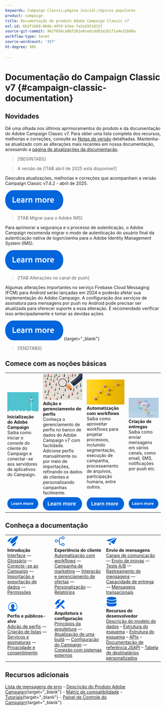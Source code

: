 ```yaml
---
keywords: Campaign Classic;página inicial;tópicos populares
product: campaign
title: Documentação do produto Adobe Campaign Classic v7
exl-id: 6b3f1689-80de-49fd-b7ee-7a2a1931d157
source-git-commit: 961f056ca8bf201e8cedcddb3a2b1f1a4e32b08a
workflow-type: tm+mt
source-wordcount: '357'
ht-degree: 90%

---
```


# Documentação do Campaign Classic v7 {#campaign-classic-documentation}

<!--![](platform/using/assets/do-not-localize/banner_acc_doc.jpg) -->

## Novidades

Dê uma olhada nos últimos aprimoramentos do produto e da documentação do Adobe Campaign Classic v7. Para obter uma lista completa dos recursos, melhorias e correções, consulte as [Notas de versão](rn/using/latest-release.md) detalhadas.  Mantenha-se atualizado com as alterações mais recentes em nossa documentação, acessando a [página de atualizações da documentação](rn/using/documentation-updates.md).

>[!BEGINTABS]


>A versão de [!TAB abril de 2025 está disponível!]

Descubra atualizações, melhorias e correções que acompanham a versão Campaign Classic v7.4.2 - abril de 2025.

[![imagem](assets/do-not-localize/learn-more-button.svg)](rn/using/latest-release.md)

>[!TAB Migrar para o Adobe IMS]

Para aprimorar a segurança e o processo de autenticação, o Adobe Campaign recomenda migrar o modo de autenticação do usuário final da autenticação nativa de logon/senha para o Adobe Identity Management System (IMS).

[![imagem](assets/do-not-localize/learn-more-button.svg)](technotes/using/ac-ims.md)


>[!TAB Alterações no canal de push]

Algumas alterações importantes no serviço Firebase Cloud Messaging (FCM) para Android serão lançadas em 2024 e poderão afetar sua implementação do Adobe Campaign. A configuração dos serviços de assinatura para mensagens por push no Android pode precisar ser atualizada para oferecer suporte a essa alteração. É recomendado verificar isso antecipadamente e tomar as devidas ações.

[![imagem](assets/do-not-localize/learn-more-button.svg)](https://experienceleague.adobe.com/docs/campaign/technotes-ac/tn-new/push-technote.html?lang=pt-BR){target="_blank"}


>[!ENDTABS]

## Comece com as noções básicas

<table style="table-layout:fixed">
  <tr style="border: 0;">
    <td>
    <a href="platform/using/launching-adobe-campaign.md"><img src="assets/do-not-localize/start-launch.png"></a></a>
    <div><strong>Inicialização do Adobe Campaign</strong><br/>Saiba como iniciar o console do cliente do Campaign e conectar-se aos servidores de aplicativos do Campaign.</div>
    </td>
    <td>
    <a href="platform/using/about-profiles.md"><img src="assets/do-not-localize/start-profiles.png"></a>
    <div><strong>Adição e gerenciamento de perfis</strong><br/>Conheça o gerenciamento de perfis no banco de dados do Adobe Campaign v7 com facilidade. Adicione perfis manualmente ou por meio de importações, refinando os dados de clientes e personalizando campanhas facilmente.</div>
    </td>
    <td>
    <a href="workflow/using/about-workflows.md"><img src="assets/do-not-localize/start-workflows.jpeg"></a>
    <div><strong>Automatização com workflows</strong><br/>Saiba como aproveitar workflows para projetar processos, incluindo segmentação, execução de campanha, processamento de arquivos, participação humana, entre outros.
    </div></td>
    <td>
    <a href="delivery/using/steps-about-delivery-creation-steps.md"><img src="assets/do-not-localize/start-deliveries.jpeg"></a>
    <div><strong>Criação de entregas</strong><br/>Saiba como enviar mensagens em vários canais, como email, SMS, notificações por push etc.</div>
    </td>
  </tr>
  <tr style="border: 0;">
    <td align="center"><a href="platform/using/launching-adobe-campaign.md"><img src="assets/do-not-localize/learn-more-button.svg"></a></td>
    <td align="center"><a href="platform/using/about-profiles.md"><img src="assets/do-not-localize/learn-more-button.svg"></a></td>
    <td align="center"><a href="workflow/using/about-workflows.md"><img src="assets/do-not-localize/learn-more-button.svg"></a></td>
    <td align="center"><a href="delivery/using/steps-about-delivery-creation-steps.md"><img src="assets/do-not-localize/learn-more-button.svg"></a></td>
    </tr>
</table>

## Conheça a documentação

<table style="table-layout:auto">
  <tr style="border: 0;">
    <td>
      <img src="assets/do-not-localize/icon-start.svg" width="35px">
    <br/>
      <strong>Introdução</strong><br/><a href="platform/using/adobe-campaign-workspace.md">Interface</a> — <a href="platform/using/ac-glossary.md">Glossário</a> — <a href="platform/using/launching-adobe-campaign.md">Conecte-se ao Campaign</a> — <a href="platform/using/get-started-data-import-export.md">Importação e exportação de dados</a> — <a href="platform/using/access-management.md">Permissões</a>
    </td>
    <td>
      <img src="assets/do-not-localize/icon-experience.svg" width="35px">
    <br/>
      <strong>Experiência do cliente</strong><br/><a href="workflow/using/about-workflows.md">Automatização com workflows</a> — <a href="campaign/using/setting-up-marketing-campaigns.md">Campanha de marketing</a> — <a href="interaction/using/interaction-and-offer-management.md">Interação e gerenciamento de ofertas</a> — <a href="delivery/using/about-personalization.md">Personalização</a> — <a href="reporting/using/about-adobe-campaign-reporting-tools.md">Relatórios</a>
    </td>
    <td>
      <img src="assets/do-not-localize/icon-send.svg" width="35px">
    <br/>
      <strong>Envio de mensagens</strong><br/><a href="delivery/using/communication-channels.md">Canais de comunicação</a> — <a href="delivery/using/steps-about-delivery-creation-steps.md#sending-a-proof">Envio de provas</a> — <a href="delivery/using/get-started-a-b-testing.md">Teste A/B</a> — <a href="delivery/using/about-message-tracking.md">Rastreamento de mensagens</a> — <a href="delivery/using/about-deliverability.md">Capacidade de entrega</a> — <a href="message-center/using/about-transactional-messaging.md">Mensagens transacionais</a>
    </td>
  </tr>
  <tr style="border: 0;">
    <td>
      <img src="assets/do-not-localize/icon_profile-audience.svg" width="35px">
      <br/>
      <strong>Perfis e públicos-alvo</strong><br/><a href="platform/using/adding-profiles.md">Adição de perfis</a> — <a href="platform/using/creating-and-managing-lists.md">Criação de listas</a> — <a href="delivery/using/about-services-and-subscriptions.md">Serviços e assinaturas</a> — <a href="platform/using/privacy-management.md">Privacidade e consentimento</a>
    </td>
    <td>
      <img src="assets/do-not-localize/icon-configure.svg" width="35px">
      <br/>
      <strong>Arquitetura e configuração</strong><br/><a href="production/using/general-architecture.md">Princípios da arquitetura</a> — <a href="production/using/build-upgrade.md">Atualização de uma build</a> — <a href="production/using/configuration.md">Configuração do Campaign</a> — <a href="installation/using/external-accounts.md">Conexão com sistemas externos</a>
    </td>
    <td>
      <img src="assets/do-not-localize/icon-dev.svg" width="35px">
      <br/>
      <strong>Recursos do desenvolvedor </strong><br/><a href="configuration/using/about-data-model.md">Descrição do modelo de dados</a> – <a href="configuration/using/about-schema-reference.md">Estrutura do esquema</a> – <a href="configuration/using/editing-forms.md">Estrutura do esquema</a> – <a href="configuration/using/about-web-services.md">APIs</a> – <a href="https://experienceleague.adobe.com/developer/campaign-api/api/index.html?lang=pt-BR">Documentação de referência JSAPI</a> – <a href="configuration/using/about-custom-recipient-table.md">Tabela de destinatários personalizados</a>
    </td>
  </tr>
</table>

## Recursos adicionais

[Lista de mensagens de erro](https://experienceleague.adobe.com/developer/campaign-errors/error_codes.html?lang=pt-BR) - [Descrição do Produto Adobe Campaign](https://helpx.adobe.com/br/legal/product-descriptions/adobe-campaign-managed-cloud-services.html){target="_blank"} - [Matriz de compatibilidade](rn/using/compatibility-matrix.md) - [Tutoriais](https://experienceleague.adobe.com/docs/campaign-classic-learn/tutorials/overview.html?lang=pt-BR){target="_blank"} - [Painel de Controle do Campaign](https://experienceleague.adobe.com/docs/control-panel/using/discover-control-panel/key-features.html?lang=pt-BR){target="_blank"}
